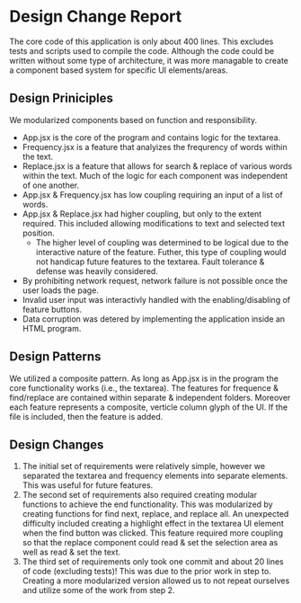 # Design Change Report

The core code of this application is only about 400 lines. This excludes tests and scripts used to compile the code.
Although the code could be written without some type of architecture, it was more managable to create a component based system for specific UI elements/areas.

## Design Priniciples

We modularized components based on function and responsibility.

- App.jsx is the core of the program and contains logic for the textarea.
- Frequency.jsx is a feature that analyizes the frequrency of words within the text.
- Replace.jsx is a feature that allows for search & replace of various words within the text.
  Much of the logic for each component was independent of one another.
- App.jsx & Frequency.jsx has low coupling requiring an input of a list of words.
- App.jsx & Replace.jsx had higher coupling, but only to the extent required. This included allowing modifications to text and selected text position.
  - The higher level of coupling was determined to be logical due to the interactive nature of the feature. Futher, this type of coupling would not handicap future features to the textarea.
    Fault tolerance & defense was heavily considered.
- By prohibiting network request, network failure is not possible once the user loads the page.
- Invalid user input was interactivly handled with the enabling/disabling of feature buttons.
- Data corruption was detered by implementing the application inside an HTML program.

## Design Patterns
We utilized a composite pattern. As long as App.jsx is in the program the core functionality works (i.e., the textarea). The features for frequence & find/replace are contained within separate & independent folders. Moreover each feature represents a composite, verticle column glyph of the UI. If the file is included, then the feature is added.

## Design Changes
1. The initial set of requirements were relatively simple, however we separated the textarea and frequency elements into separate elements. This was useful for future features.
2. The second set of requirements also required creating modular functions to achieve the end functionality. This was modularized by creating functions for find next, replace, and replace all. An unexpected difficulty included creating a highlight effect in the textarea UI element when the find button was clicked. This feature required more coupling so that the replace component could read & set the selection area as well as read & set the text. 
3. The third set of requirements only took one commit and about 20 lines of code (excluding tests)! This was due to the prior work in step to. Creating a more modularized version allowed us to not repeat ourselves and utilize some of the work from step 2.